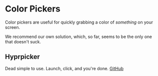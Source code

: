 # Color Pickers

Color pickers are useful for quickly grabbing a color of _something_ on your screen.

We recommend our own solution, which, so far, seems to be the only one that doesn't suck.

## Hyprpicker

Dead simple to use. Launch, click, and you're done. [GitHub](https://github.com/hyprwm/hyprpicker)
